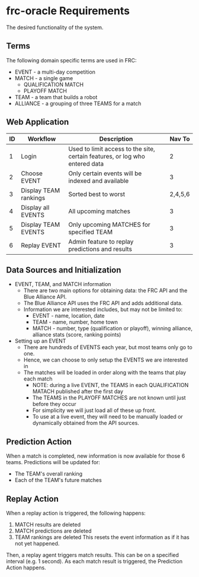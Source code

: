 # frc-oracle Requirements
The desired functionality of the system.

## Terms
The following domain specific terms are used in FRC:
* EVENT - a multi-day competition
* MATCH - a single game
    * QUALIFICATION MATCH
    * PLAYOFF MATCH
* TEAM - a team that builds a robot
* ALLIANCE - a grouping of three TEAMS for a match

## Web Application 
|ID|Workflow|Description|Nav To|
|-|-|-|-|
|1|Login|Used to limit access to the site, certain features, or log who entered data|2|
|2|Choose EVENT|Only certain events will be indexed and available|3|
|3|Display TEAM rankings|Sorted best to worst|2,4,5,6|
|4|Display all EVENTS|All upcoming matches|3|
|5|Display TEAM EVENTS|Only upcoming MATCHES for specified TEAM|3|
|6|Replay EVENT|Admin feature to replay predictions and results|3|

## Data Sources and Initialization
* EVENT, TEAM, and MATCH information
    * There are two main options for obtaining data: the FRC API and the Blue Alliance API.  
    * The Blue Alliance API uses the FRC API and adds additional data.  
    * Information we are interested includes, but may not be limited to:
        * EVENT - name, location, date
        * TEAM - name, number, home town
        * MATCH - number, type (qualification or playoff), winning alliance, alliance stats (score, ranking points)
* Setting up an EVENT
    * There are hundreds of EVENTS each year, but most teams only go to one.
    * Hence, we can choose to only setup the EVENTS we are interested in
    * The matches will be loaded in order along with the teams that play each match
        * NOTE: during a live EVENT, the TEAMS in each QUALIFICATION MATACH published after the first day
        * The TEAMS in the PLAYOFF MATCHES are not known until just before they occur
        * For simplicity we will just load all of these up front.
        * To use at a live event, they will need to be manually loaded or dynamically obtained from the API sources.  

## Prediction Action
When a match is completed, new information is now available for those 6 teams.  Predictions will be updated for:
* The TEAM's overall ranking
* Each of the TEAM's future matches

## Replay Action
When a replay action is triggered, the following happens:
1. MATCH results are deleted
2. MATCH predictions are deleted
3. TEAM rankings are deleted
This resets the event information as if it has not yet happened.

Then, a replay agent triggers match results.  This can be on a specified interval (e.g. 1 second).  As each match result is triggered, the Prediction Action happens.